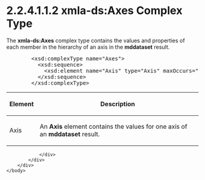 <html dir="LTR" xmlns:mshelp="http://msdn.microsoft.com/mshelp" xmlns:ddue="http://ddue.schemas.microsoft.com/authoring/2003/5" xmlns:xlink="http://www.w3.org/1999/xlink" xmlns:tool="http://www.microsoft.com/tooltip">
    <head>
        <meta http-equiv="Content-Type" content="text/html; CHARSET=utf-8"></meta>
        <meta name="save" content="history"></meta>
        <title>2.2.4.1.1.2 xmla-ds:Axes Complex Type</title>
        <xml>
            <mshelp:toctitle title="2.2.4.1.1.2 xmla-ds:Axes Complex Type"></mshelp:toctitle>
            <mshelp:rltitle title="[MS-SSAS]: xmla-ds:Axes Complex Type"></mshelp:rltitle>
            <mshelp:keyword index="A" term="547fa0e8-c0a1-4031-8b57-e36a7dca435e"></mshelp:keyword>
            <mshelp:attr name="DCSext.ContentType" value="open specification"></mshelp:attr>
            <mshelp:attr name="AssetID" value="547fa0e8-c0a1-4031-8b57-e36a7dca435e"></mshelp:attr>
            <mshelp:attr name="TopicType" value="kbRef"></mshelp:attr>
            <mshelp:attr name="DCSext.Title" value="[MS-SSAS]: xmla-ds:Axes Complex Type" />
        </xml>
    </head>
    <body>
        <div id="header">
            <h1 class="heading">2.2.4.1.1.2 xmla-ds:Axes Complex Type</h1>
        </div>
        <div id="mainSection">
            <div id="mainBody">
                <div id="allHistory" class="saveHistory"></div>
                <div id="sectionSection0" class="section" name="collapseableSection">
                    

<p>The <b>xmla-ds:Axes</b> complex type contains the values and
properties of each member in the hierarchy of an axis in the <b>mddataset</b>
result.</p>

<dl>
<dd>
<div><pre>   &lt;xsd:complexType name=&quot;Axes&quot;&gt;
     &lt;xsd:sequence&gt;
       &lt;xsd:element name=&quot;Axis&quot; type=&quot;Axis&quot; maxOccurs=&quot;unbounded&quot; /&gt;
     &lt;/xsd:sequence&gt;
   &lt;/xsd:complexType&gt;
</pre></div>
</dd></dl>

<table>
 <thead>
  <tr>
   <th>
   <p>Element</p>
   </th>
   <th>
   <p>Description</p>
   </th>
  </tr>
 </thead>
 <tr>
  <td>
  <p>Axis</p>
  </td>
  <td>
  <p>An <b>Axis</b> element contains the values for one
  axis of an <b>mddataset</b> result.</p>
  </td>
 </tr>
</table>

<p> </p>


                </div>
            </div>
        </div>
    </body>
</html>